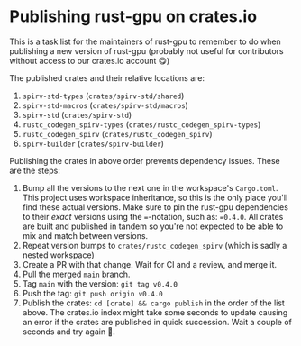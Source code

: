 # Publishing rust-gpu on crates.io

This is a task list for the maintainers of rust-gpu to remember to do when publishing a new version
of rust-gpu (probably not useful for contributors without access to our crates.io account 😋)

The published crates and their relative locations are:

1. `spirv-std-types` (`crates/spirv-std/shared`)
2. `spirv-std-macros` (`crates/spirv-std/macros`)
3. `spirv-std` (`crates/spirv-std`)
4. `rustc_codegen_spirv-types` (`crates/rustc_codegen_spirv-types`)
5. `rustc_codegen_spirv` (`crates/rustc_codegen_spirv`)
6. `spirv-builder` (`crates/spirv-builder`)

Publishing the crates in above order prevents dependency issues.
These are the steps:

1. Bump all the versions to the next one in the workspace's `Cargo.toml`. This project uses workspace
   inheritance, so this is the only place you'll find these actual versions. Make sure to pin the
   rust-gpu dependencies to their _exact_ versions using the `=`-notation, such as: `=0.4.0`. All crates
   are built and published in tandem so you're not expected to be able to mix and match between versions.
2. Repeat version bumps to `crates/rustc_codegen_spirv` (which is sadly a nested workspace)
3. Create a PR with that change. Wait for CI and a review, and merge it.
4. Pull the merged `main` branch.
5. Tag `main` with the version: `git tag v0.4.0`
6. Push the tag: `git push origin v0.4.0`
7. Publish the crates: `cd [crate] && cargo publish` in the order of the list above.
   The crates.io index might take some seconds to update
   causing an error if the crates are published in quick succession. Wait a couple of seconds and try
   again 🙂.
